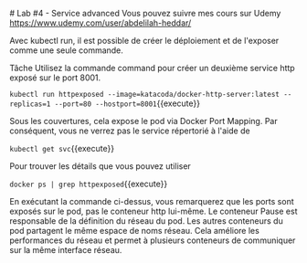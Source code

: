 # Lab #4 - Service advanced
Vous pouvez suivre mes cours sur Udemy
https://www.udemy.com/user/abdelilah-heddar/

Avec kubectl run, il est possible de créer le déploiement et de l'exposer comme une seule commande.

Tâche
Utilisez la commande command pour créer un deuxième service http exposé sur le port 8001.

`kubectl run httpexposed --image=katacoda/docker-http-server:latest --replicas=1 --port=80 --hostport=8001`{{execute}}

Sous les couvertures, cela expose le pod via Docker Port Mapping. Par conséquent, vous ne verrez pas le service répertorié à l'aide de

`kubectl get svc`{{execute}}

Pour trouver les détails que vous pouvez utiliser

`docker ps | grep httpexposed`{{execute}}

En exécutant la commande ci-dessus, vous remarquerez que les ports sont exposés sur le pod, pas le conteneur http lui-même. Le conteneur Pause est responsable de la définition du réseau du pod. Les autres conteneurs du pod partagent le même espace de noms réseau. Cela améliore les performances du réseau et permet à plusieurs conteneurs de communiquer sur la même interface réseau.
